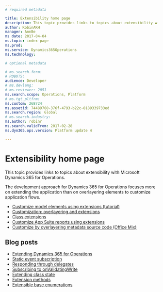 ```yaml
---
# required metadata

title: Extensibility home page
description: This topic provides links to topics about extensibility with Microsoft Dynamics 365 for Operations.
author: RobinARH
manager: AnnBe
ms date: 2017-04-04
ms.topic: index-page
ms.prod: 
ms.service: Dynamics365Operations
ms.technology: 

# optional metadata

# ms.search.form: 
# ROBOTS: 
audience: Developer
# ms.devlang: 
# ms.reviewer: 2051
ms.search.scope: Operations, Platform
# ms.tgt_pltfrm: 
ms.custom: 268724
ms.assetid: 74489760-376f-4793-b22c-8189339733ed
ms.search.region: Global
# ms.search.industry: 
ms.author: robinr
ms.search.validFrom: 2017-02-28
ms.dyn365.ops.version: Platform update 4

---
```


# Extensibility home page

This topic provides links to topics about extensibility with Microsoft Dynamics 365 for Operations.

The development approach for Dynamics 365 for Operations focuses more on extending the application than on overlayering elements to customize application flows.

-   [Customize model elements using extensions (tutorial)](customize-model-elements-extensions.md)
-   [Customization: overlayering and extensions](customization-overlayering-extensions.md)
-   [Class extensions](class-extensions.md)
-   [Customize App Suite reports using extensions](..\analytics\customize-app-suite-reports-with-extensions.md)
-   [Customize by overlayering metadata source code (Office Mix)](https://mix.office.com/watch/1ol6ov90jrd4w)

## Blog posts
-   [Extending Dynamics 365 for Operations](https://blogs.msdn.microsoft.com/mfp/2017/01/31/extending-dynamics-365-for-operations/)
-   [Static event subscription](https://blogs.msdn.microsoft.com/mfp/2015/12/10/x-in-ax7-static-event-subscription/)
-   [Responding through delegates](https://blogs.msdn.microsoft.com/mfp/2017/01/31/responding-through-delegates/)
-   [Subscribing to onValidatingWrite](https://blogs.msdn.microsoft.com/mfp/2017/01/31/subscribing-to-onvalidatingwrite/)
-   [Extending class state](https://blogs.msdn.microsoft.com/mfp/2017/01/31/extending-class-state/)
-   [Extension methods](https://blogs.msdn.microsoft.com/mfp/2015/12/15/x-in-ax7-extension-methods/)
-   [Extensible base enumerations](http://kashperuk.blogspot.dk/2016/09/development-tutorial-extensible-base.html)




